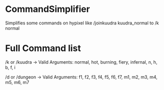 # CommandSimplifier

Simplifies some commands on hypixel like 
/joinkuudra kuudra_normal to /k normal

# Full Command list
/k or /kuudra -> Valid Arguments: normal, hot, burning, fiery, infernal, n, h, b, f, i

/d or /dungeon -> Valid Arguments: f1, f2, f3, f4, f5, f6, f7, m1, m2, m3, m4, m5, m6, m7
